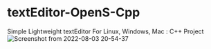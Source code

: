 # textEditor-OpenS-Cpp
Simple Lightweight textEditor For Linux, Windows, Mac : C++ Project
![Screenshot from 2022-08-03 20-54-37](https://user-images.githubusercontent.com/73791462/182646935-eb808a3e-a770-4f74-8aba-6a0b1b8e1770.png)
